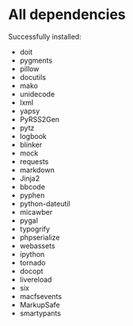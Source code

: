 # All dependencies #

Successfully installed:
* doit
* pygments
* pillow
* docutils
* mako
* unidecode
* lxml
* yapsy
* PyRSS2Gen
* pytz
* logbook
* blinker
* mock
* requests
* markdown
* Jinja2
* bbcode
* pyphen
* python-dateutil
* micawber
* pygal
* typogrify
* phpserialize
* webassets
* ipython
* tornado
* docopt
* livereload
* six
* macfsevents
* MarkupSafe
* smartypants
